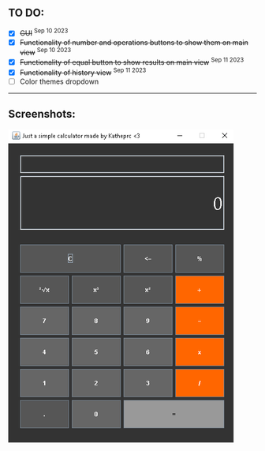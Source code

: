 ## TO DO:
- [x] ~~GUI~~  <sup>Sep 10 2023</sub> 
- [x] ~~Functionality of number and operations buttons to show them on main view~~      <sup>Sep 10 2023</sub> 
- [x] ~~Functionality of equal button to show results on main view~~ <sup>Sep 11 2023</sub> 
- [x] ~~Functionality of history view~~ <sup>Sep 11 2023</sub>
- [ ] Color themes dropdown

-----------------------------------------------------------------

## Screenshots:

![Screenshot](calculadora.PNG)

